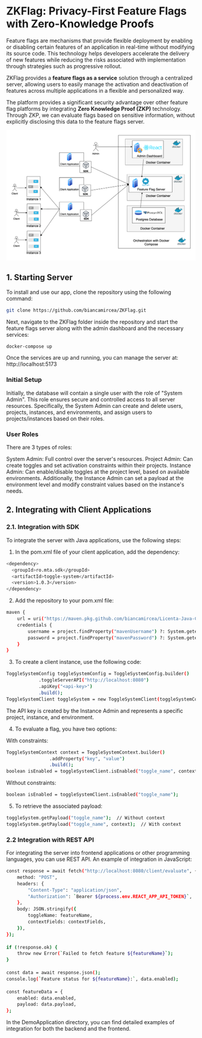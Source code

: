 # ZKFlag: Privacy-First Feature Flags with Zero-Knowledge Proofs

Feature flags are mechanisms that provide flexible deployment by 
enabling or disabling certain features of an application in real-time without modifying its source code. This technology helps developers accelerate the delivery of new features while reducing the risks associated with implementation through strategies such as progressive rollout.

ZKFlag provides a **feature flags as a service** solution through a centralized server, allowing users to easily manage the activation and deactivation of features across multiple applications in a flexible and personalized way.

The platform provides a significant security advantage over other feature flag platforms by integrating **Zero Knowledge Proof (ZKP)** technology. Through ZKP, we can evaluate flags based on sensitive information, without explicitly disclosing this data to the feature flags server.

<div align="center">
  <img src="./images/arhitecture_diagram.png" alt="Architecture Diagram" width="600">
</div>

## 1. Starting Server

To install and use our app, clone the repository using the following command:

```bash
git clone https://github.com/biancamircea/ZKFlag.git
```

Next, navigate to the ZKFlag folder inside the repository and start the feature flags server along with the admin dashboard and the necessary services:

```bash
docker-compose up
```

Once the services are up and running, you can manage the server at: http://localhost:5173

### Initial Setup
Initially, the database will contain a single user with the role of "System Admin". This role ensures secure and controlled access to all server resources. Specifically, the System Admin can create and delete users, projects, instances, and environments, and assign users to projects/instances based on their roles.

### User Roles

There are 3 types of roles:

System Admin: Full control over the server's resources.
Project Admin: Can create toggles and set activation constraints within their projects.
Instance Admin: Can enable/disable toggles at the project level, based on available environments. Additionally, the Instance Admin can set a payload at the environment level and modify constraint values based on the instance's needs.

## 2. Integrating with Client Applications
### 2.1. Integration with SDK

To integrate the server with Java applications, use the following steps:

1. In the pom.xml file of your client application, add the dependency:
```bash
<dependency>
  <groupId>ro.mta.sdk</groupId>
  <artifactId>toggle-system</artifactId>
  <version>1.0.3</version>
</dependency>
```

2. Add the repository to your pom.xml file:

```bash
maven {
    url = uri("https://maven.pkg.github.com/biancamircea/Licenta-Java-Client")
    credentials {
        username = project.findProperty("mavenUsername") ?: System.getenv("MAVEN_USERNAME")
        password = project.findProperty("mavenPassword") ?: System.getenv("MAVEN_PASSWORD")
    }
}
```

3. To create a client instance, use the following code:

```bash
ToggleSystemConfig toggleSystemConfig = ToggleSystemConfig.builder()
            .toggleServerAPI("http://localhost:8080")
            .apiKey("<api-key>")
            .build();
ToggleSystemClient toggleSystem = new ToggleSystemClient(toggleSystemConfig);
```

The API key is created by the Instance Admin and represents a specific project, instance, and environment.

4. To evaluate a flag, you have two options:

With constraints:

```bash
ToggleSystemContext context = ToggleSystemContext.builder()
                .addProperty("key", "value")
                .build();
boolean isEnabled = toggleSystemClient.isEnabled("toggle_name", context);
```

Without constraints:

```bash
boolean isEnabled = toggleSystemClient.isEnabled("toggle_name");
```

5. To retrieve the associated payload:

```bash
toggleSystem.getPayload("toggle_name");  // Without context
toggleSystem.getPayload("toggle_name", context);  // With context
```

### 2.2 Integration with REST API

For integrating the server into frontend applications or other programming languages, you can use  REST API.
An example of integration in JavaScript:

```bash
const response = await fetch("http://localhost:8080/client/evaluate", {
    method: "POST",
    headers: {
        "Content-Type": "application/json",
        "Authorization": `Bearer ${process.env.REACT_APP_API_TOKEN}`,
    },
    body: JSON.stringify({
        toggleName: featureName,
        contextFields: contextFields,
    }),
});

if (!response.ok) {
    throw new Error(`Failed to fetch feature ${featureName}`);
}

const data = await response.json();
console.log(`Feature status for ${featureName}:`, data.enabled);

const featureData = {
    enabled: data.enabled,
    payload: data.payload,
};
```


In the DemoApplication directory, you can find detailed examples of integration for both the backend and the frontend.












